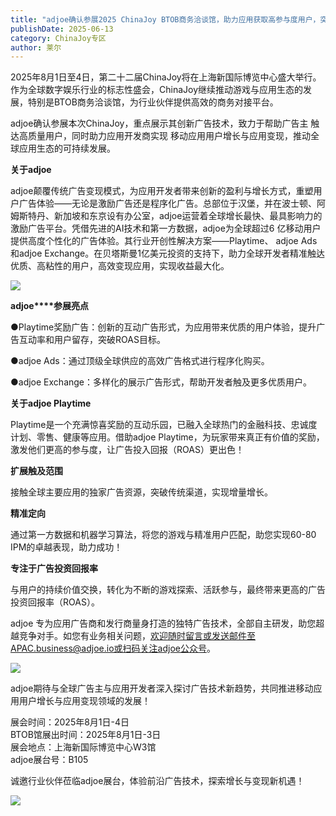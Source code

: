 ```yaml
---
title: "adjoe确认参展2025 ChinaJoy BTOB商务洽谈馆，助力应用获取高参与度用户，突破ROAS目标与变现！"
publishDate: 2025-06-13
category: ChinaJoy专区
author: 莱尔
---
```


2025年8月1日至4日，第二十二届ChinaJoy将在上海新国际博览中心盛大举行。作为全球数字娱乐行业的标志性盛会，ChinaJoy继续推动游戏与应用生态的发展，特别是BTOB商务洽谈馆，为行业伙伴提供高效的商务对接平台。

adjoe确认参展本次ChinaJoy，重点展示其创新广告技术，致力于帮助广告主 触达高质量用户，同时助力应用开发商实现 移动应用用户增长与应用变现，推动全球应用生态的可持续发展。

**关于adjoe**

adjoe颠覆传统广告变现模式，为应用开发者带来创新的盈利与增长方式，重塑用户广告体验——无论是激励广告还是程序化广告。总部位于汉堡，并在波士顿、阿姆斯特丹、新加坡和东京设有办公室，adjoe运营着全球增长最快、最具影响力的激励广告平台。凭借先进的AI技术和第一方数据，adjoe为全球超过6 亿移动用户提供高度个性化的广告体验。其行业开创性解决方案——Playtime、 adjoe Ads和adjoe Exchange。在贝塔斯曼1亿美元投资的支持下，助力全球开发者精准触达优质、高粘性的用户，高效变现应用，实现收益最大化。

![](https://ec-net-1251389766.cos.ap-shanghai.myqcloud.com/wp-content/uploads/2025/06/20250613121809961.png)

**adjoe****参展亮点**

●Playtime奖励广告：创新的互动广告形式，为应用带来优质的用户体验，提升广告互动率和用户留存，突破ROAS目标。

●adjoe Ads：通过顶级全球供应的高效广告格式进行程序化购买。

●adjoe Exchange：多样化的展示广告形式，帮助开发者触及更多优质用户。

**关于adjoe Playtime**

Playtime是一个充满惊喜奖励的互动乐园，已融入全球热门的金融科技、忠诚度计划、零售、健康等应用。借助adjoe Playtime，为玩家带来真正有价值的奖励，激发他们更高的参与度，让广告投入回报（ROAS）更出色！

**扩展触及范围**

接触全球主要应用的独家广告资源，突破传统渠道，实现增量增长。

**精准定向**

通过第一方数据和机器学习算法，将您的游戏与精准用户匹配，助您实现60-80 IPM的卓越表现，助力成功！

**专注于广告投资回报率**

与用户的持续价值交换，转化为不断的游戏探索、活跃参与，最终带来更高的广告投资回报率（ROAS）。

adjoe 专为应用广告商和发行商量身打造的独特广告技术，全部自主研发，助您超越竞争对手。如您有业务相关问题，欢迎随时留言或发送邮件至APAC.business@adjoe.io或扫码关注adjoe公众号。

![](https://ec-net-1251389766.cos.ap-shanghai.myqcloud.com/wp-content/uploads/2025/06/20250613121813540.png)

adjoe期待与全球广告主与应用开发者深入探讨广告技术新趋势，共同推进移动应用用户增长与应用变现领域的发展！

展会时间：2025年8月1日-4日  
BTOB馆展出时间：2025年8月1日-3日  
展会地点：上海新国际博览中心W3馆  
adjoe展台号：B105

诚邀行业伙伴莅临adjoe展台，体验前沿广告技术，探索增长与变现新机遇！

![](https://ec-net-1251389766.cos.ap-shanghai.myqcloud.com/wp-content/uploads/2025/06/20250613121816623.png)
